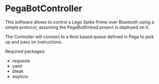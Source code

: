 # PegaBotController

This software allows to control a Lego Spike Prime over Bluetooth using a simple protocol, assuming the PegaBotEmbed project is deployed on it.

The Controller will connect to a Rest based queue defined in Pega to pick up and pass on instructions.

Required packages:
- requests
- yaml
- bleak
- asyncio
